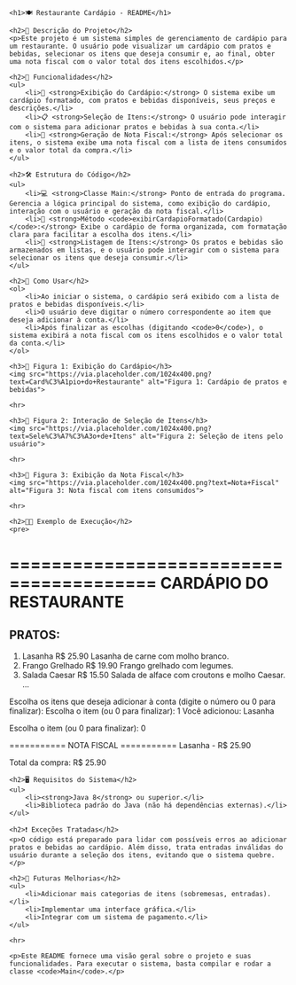 <!DOCTYPE html>
<html lang="en">
<head>
    <meta charset="UTF-8">
    <meta name="viewport" content="width=device-width, initial-scale=1.0">
    <title>Restaurante Cardápio - README</title>
</head>
<body>

    <h1>🍽️ Restaurante Cardápio - README</h1>

    <h2>📖 Descrição do Projeto</h2>
    <p>Este projeto é um sistema simples de gerenciamento de cardápio para um restaurante. O usuário pode visualizar um cardápio com pratos e bebidas, selecionar os itens que deseja consumir e, ao final, obter uma nota fiscal com o valor total dos itens escolhidos.</p>

    <h2>🎯 Funcionalidades</h2>
    <ul>
        <li>📝 <strong>Exibição do Cardápio:</strong> O sistema exibe um cardápio formatado, com pratos e bebidas disponíveis, seus preços e descrições.</li>
        <li>📋 <strong>Seleção de Itens:</strong> O usuário pode interagir com o sistema para adicionar pratos e bebidas à sua conta.</li>
        <li>🧾 <strong>Geração de Nota Fiscal:</strong> Após selecionar os itens, o sistema exibe uma nota fiscal com a lista de itens consumidos e o valor total da compra.</li>
    </ul>

    <h2>🛠️ Estrutura do Código</h2>
    <ul>
        <li>💻 <strong>Classe Main:</strong> Ponto de entrada do programa. Gerencia a lógica principal do sistema, como exibição do cardápio, interação com o usuário e geração da nota fiscal.</li>
        <li>🧩 <strong>Método <code>exibirCardapioFormatado(Cardapio)</code>:</strong> Exibe o cardápio de forma organizada, com formatação clara para facilitar a escolha dos itens.</li>
        <li>📑 <strong>Listagem de Itens:</strong> Os pratos e bebidas são armazenados em listas, e o usuário pode interagir com o sistema para selecionar os itens que deseja consumir.</li>
    </ul>

    <h2>🚀 Como Usar</h2>
    <ol>
        <li>Ao iniciar o sistema, o cardápio será exibido com a lista de pratos e bebidas disponíveis.</li>
        <li>O usuário deve digitar o número correspondente ao item que deseja adicionar à conta.</li>
        <li>Após finalizar as escolhas (digitando <code>0</code>), o sistema exibirá a nota fiscal com os itens escolhidos e o valor total da conta.</li>
    </ol>

    <h3>🍴 Figura 1: Exibição do Cardápio</h3>
    <img src="https://via.placeholder.com/1024x400.png?text=Card%C3%A1pio+do+Restaurante" alt="Figura 1: Cardápio de pratos e bebidas">

    <hr>

    <h3>🤖 Figura 2: Interação de Seleção de Itens</h3>
    <img src="https://via.placeholder.com/1024x400.png?text=Sele%C3%A7%C3%A3o+de+Itens" alt="Figura 2: Seleção de itens pelo usuário">

    <hr>

    <h3>🧾 Figura 3: Exibição da Nota Fiscal</h3>
    <img src="https://via.placeholder.com/1024x400.png?text=Nota+Fiscal" alt="Figura 3: Nota fiscal com itens consumidos">

    <hr>

    <h2>🧑‍💻 Exemplo de Execução</h2>
    <pre>
========================================
         CARDÁPIO DO RESTAURANTE
========================================

PRATOS:
----------------------------------------
1. Lasanha                    R$ 25.90
   Lasanha de carne com molho branco.
2. Frango Grelhado            R$ 19.90
   Frango grelhado com legumes.
3. Salada Caesar              R$ 15.50
   Salada de alface com croutons e molho Caesar.
...

Escolha os itens que deseja adicionar à conta (digite o número ou 0 para finalizar):
Escolha o item (ou 0 para finalizar): 1
Você adicionou: Lasanha

Escolha o item (ou 0 para finalizar): 0

=========== NOTA FISCAL ===========
Lasanha - R$ 25.90

Total da compra: R$ 25.90
    </pre>

    <h2>🖥️ Requisitos do Sistema</h2>
    <ul>
        <li><strong>Java 8</strong> ou superior.</li>
        <li>Biblioteca padrão do Java (não há dependências externas).</li>
    </ul>

    <h2>❗ Exceções Tratadas</h2>
    <p>O código está preparado para lidar com possíveis erros ao adicionar pratos e bebidas ao cardápio. Além disso, trata entradas inválidas do usuário durante a seleção dos itens, evitando que o sistema quebre.</p>

    <h2>🌟 Futuras Melhorias</h2>
    <ul>
        <li>Adicionar mais categorias de itens (sobremesas, entradas).</li>
        <li>Implementar uma interface gráfica.</li>
        <li>Integrar com um sistema de pagamento.</li>
    </ul>

    <hr>

    <p>Este README fornece uma visão geral sobre o projeto e suas funcionalidades. Para executar o sistema, basta compilar e rodar a classe <code>Main</code>.</p>

</body>
</html>
